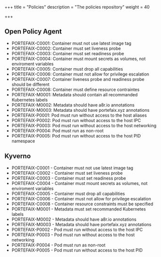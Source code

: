 +++
title = "Policies"
description = "The policies repository"
weight = 40

+++

## Open Policy Agent

<!-- BEGIN_PORTEFAIX_OPA_DOC -->

* PORTEFAIX-C0001: Container must not use latest image tag
* PORTEFAIX-C0002: Container must set liveness probe
* PORTEFAIX-C0003: Container must set readiness probe
* PORTEFAIX-C0004: Container must mount secrets as volumes, not enviroment variables
* PORTEFAIX-C0005: Container must drop all capabilities
* PORTEFAIX-C0006: Container must not allow for privilege escalation
* PORTEFAIX-C0007: Container liveness probe and readiness probe should be different
* PORTEFAIX-C0008: Container must define resource contraintes
* PORTEFAIX-M0001: Metadata should contain all recommanded Kubernetes labels
* PORTEFAIX-M0002: Metadata should have a8r.io annotations
* PORTEFAIX-M0003: Metadata should have portefaix.xyz annotations
* PORTEFAIX-P0001: Pod must run without access to the host aliases
* PORTEFAIX-P0002: Pod must run without access to the host IPC
* PORTEFAIX-P0003: Pod must run without access to the host networking
* PORTEFAIX-P0004: Pod must run as non-root
* PORTEFAIX-P0005: Pod must run without access to the host PID namespace

<!-- END_PORTEFAIX_OPA_DOC -->

## Kyverno

<!-- BEGIN_PORTEFAIX_KYVERNO_DOC -->

* PORTEFAIX-C0001 - Container must not use latest image tag
* PORTEFAIX-C0002 - Container must set liveness probe
* PORTEFAIX-C0003 - Container must set readiness probe
* PORTEFAIX-C0004 - Container must mount secrets as volumes, not enviroment variables
* PORTEFAIX-C0005 - Container must drop all capabilities
* PORTEFAIX-C0006 - Container must not allow for privilege escalation
* PORTEFAIX-C0008 - Container resource constraints must be specified
* PORTEFAIX-M0001 - Metadata must set recommanded Kubernetes labels
* PORTEFAIX-M0002 - Metadata should have a8r.io annotations
* PORTEFAIX-M0003 - Metadata should have portefaix.xyz annotations
* PORTEFAIX-P0002 - Pod must run without access to the host IPC
* PORTEFAIX-P0003 - Pod must run without access to the host networking
* PORTEFAIX-P0004 - Pod must run as non-root
* PORTEFAIX-P0005 - Pod must run without access to the host PID

<!-- END_PORTEFAIX_KYVERNO_DOC -->
